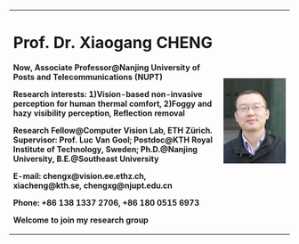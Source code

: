 
<table border="0">
  <tr>
    <td width="75%">
      <h1>Prof. Dr. Xiaogang CHENG</h1>
      <p><b>Now, Associate Professor@Nanjing University of Posts and Telecommunications (NUPT)</b></p>
      <p><b>Research interests: 1)Vision-based non-invasive perception for human thermal comfort, 2)Foggy and hazy visibility perception, Reflection removal</b></p>
      <p><b>Research Fellow@Computer Vision Lab, ETH Zürich. Supervisor: Prof. Luc Van Gool; Postdoc@KTH Royal Institute of Technology, Sweden; Ph.D.@Nanjing University, B.E.@Southeast University</b></p>
      <p><b>E-mail: chengx@vision.ee.ethz.ch, xiacheng@kth.se, chengxg@njupt.edu.cn </b></p>
      <p><b>Phone: +86 138 1337 2706, +86 180 0515 6973 </b></p>
      <p><b>Welcome to join my research group</b></p>
    </td>
    <td width="25%">
      <img src="/chengxg-portrait.jpg" width="100%">      
    </td>
  </tr>
</table>






